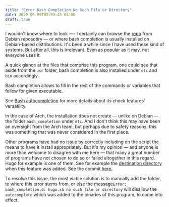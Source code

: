 ```yaml
---
title: "Error Bash Completion No Such File or Directory"
date: 2020-06-09T02:59:45-04:00
draft: true
---
```

I wouldn't know where to look —- I certainly can browse the <a href="https://packages.debian.org/buster/bash-completion" target="_blank">repo</a> from Debian reposotiry — or where bash completion is usually installed on Debian-based distributions. It's been a while since I have used these kind of systems. But after all, this is irrelevant. Even as popular as it may,  not everyone uses it.

A quick glance at the files that comprise this program, one could see that aside from the `usr` folder, bash completion is also installed under `etc` and `bin` accordingly.

Bash completion allows to fill in the rest of the commands or variables that follow for given executable.

See <a href="https://wiki.archlinux.org/index.php/Bash#Tab_completion" target="_blank">Bash autocompletion</a> for more details about its chock features' versatility. 

In the case of Arch, the installation does not create — unlike on Debian — the folder `bash_completion` under `etc`. And I don't think this may have been an oversight from the Arch team, but perhaps due to safety reasons,  this was something that was never considered in the first place.

Other programs have had no issue by correctly including on the script the means to have it install appropriately. But it's my opinion — and anyone is more than welcome to disagree with me here — that many a great number of programs have not chosen to do so or failed altogether in this regard. Hugo for example is one of them. See for example the <a href="https://github.com/gohugoio/hugo/pull/1088" target="_blank"> destination directory</a> when this feature was added. See the commit <a href="https://github.com/gohugoio/hugo/pull/1088/commits/ccdf544f73dda2ff2dd8bf0407a77e21084c59e8">here.</a>

To resolve this issue, the most viable solution is to manually add the folder, to where this error stems from, or else the message`Error: bash_completion.d: hugo.sh no such file or directory` will disallow the `autocomplete` which was added to the binaries of this  program, to come into effect. 



